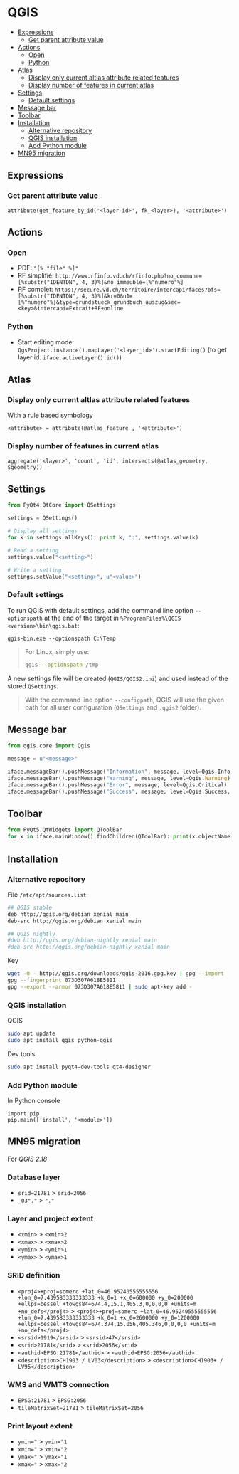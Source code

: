 # QGIS

* [Expressions](#expressions)
  * [Get parent attribute value](#get-parent-attribute-value)
* [Actions](#actions)
  * [Open](#open)
  * [Python](#python)
* [Atlas](#atlas)
  * [Display only current altlas attribute related features](#display-only-current-altlas-attribute-related-features)
  * [Display number of features in current atlas](#display-number-of-features-in-current-atlas)
* [Settings](#settings)
  * [Default settings](#default-settings)
* [Message bar](#message-bar)
* [Toolbar](#toolbar)
* [Installation](#installation)
  * [Alternative repository](#alternative-repository)
  * [QGIS installation](#qgis-installation)
  * [Add Python module](#add-python-module)
* [MN95 migration](#mn95-migration)

## Expressions

### Get parent attribute value

```
attribute(get_feature_by_id('<layer-id>', fk_<layer>), '<attribute>')
```

## Actions

### Open

* PDF: `"[% "file" %]"`
* RF simplifié: `http://www.rfinfo.vd.ch/rfinfo.php?no_commune=[%substr("IDENTDN", 4, 3)%]&no_immeuble=[%"numero"%]`
* RF complet: `https://secure.vd.ch/territoire/intercapi/faces?bfs=[%substr("IDENTDN", 4, 3)%]&kr=0&n1=[%"numero"%]&type=grundstueck_grundbuch_auszug&sec=<key>&intercapi=Extrait+RF+online`

### Python

* Start editing mode: `QgsProject.instance().mapLayer('<layer_id>').startEditing()` (to get layer id: `iface.activeLayer().id()`)

## Atlas

### Display only current altlas attribute related features

With a rule based symbology

```
<attribute> = attribute(@atlas_feature , '<attribute>')
```

### Display number of features in current atlas

```
aggregate('<layer>', 'count', 'id', intersects(@atlas_geometry, $geometry))
```

## Settings

```python
from PyQt4.QtCore import QSettings

settings = QSettings()

# Display all settings
for k in settings.allKeys(): print k, ":", settings.value(k)

# Read a setting
settings.value("<setting>")

# Write a setting
settings.setValue("<setting>", u"<value>")
```

### Default settings

To run QGIS with default settings, add the command line option `--optionspath` at the end of the target in `%ProgramFiles%\QGIS <version>\bin\qgis.bat`:

```batchfile
qgis-bin.exe --optionspath C:\Temp
```

> For Linux, simply use:
>
>```bash
>qgis --optionspath /tmp
>```

A new settings file will be created (`QGIS/QGIS2.ini`) and used instead of the stored `QSettings`.

> With the command line option `--configpath`, QGIS will use the given path for all user configuration (`QSettings` and `.qgis2` folder).

## Message bar

```python
from qgis.core import Qgis

message = u"<message>"

iface.messageBar().pushMessage("Information", message, level=Qgis.Info, duration=3)
iface.messageBar().pushMessage("Warning", message, level=Qgis.Warning)
iface.messageBar().pushMessage("Error", message, level=Qgis.Critical)
iface.messageBar().pushMessage("Success", message, level=Qgis.Success, duration=3)
```

## Toolbar

```python
from PyQt5.QtWidgets import QToolBar
for x in iface.mainWindow().findChildren(QToolBar): print(x.objectName())
```

## Installation

### Alternative repository

File `/etc/apt/sources.list`

```bash
## QGIS stable
deb http://qgis.org/debian xenial main
deb-src http://qgis.org/debian xenial main

## QGIS nightly
#deb http://qgis.org/debian-nightly xenial main
#deb-src http://qgis.org/debian-nightly xenial main
```

Key

```bash
wget -O - http://qgis.org/downloads/qgis-2016.gpg.key | gpg --import
gpg --fingerprint 073D307A618E5811
gpg --export --armor 073D307A618E5811 | sudo apt-key add -
```

### QGIS installation

QGIS

```bash
sudo apt update
sudo apt install qgis python-qgis
```

Dev tools

```bash
sudo apt install pyqt4-dev-tools qt4-designer
```

### Add Python module

In Python console

```
import pip
pip.main(['install', '<module>'])
```

## MN95 migration

For *QGIS 2.18*

### Database layer

* `srid=21781` > `srid=2056`
* `_03"."` > `"."`

### Layer and project extent

* `<xmin>` > `<xmin>2`
* `<xmax>` > `<xmax>2`
* `<ymin>` > `<ymin>1`
* `<ymax>` > `<ymax>1`

### SRID definition

* `<proj4>+proj=somerc +lat_0=46.95240555555556 +lon_0=7.439583333333333 +k_0=1 +x_0=600000 +y_0=200000 +ellps=bessel +towgs84=674.4,15.1,405.3,0,0,0,0 +units=m +no_defs</proj4>` > `<proj4>+proj=somerc +lat_0=46.95240555555556 +lon_0=7.439583333333333 +k_0=1 +x_0=2600000 +y_0=1200000 +ellps=bessel +towgs84=674.374,15.056,405.346,0,0,0,0 +units=m +no_defs</proj4>`
* `<srsid>1919</srsid>` > `<srsid>47</srsid>`
* `<srid>21781</srid>` > `<srid>2056</srid>`
* `<authid>EPSG:21781</authid>` > `<authid>EPSG:2056</authid>`
* `<description>CH1903 / LV03</description>` > `<description>CH1903+ / LV95</description>`

### WMS and WMTS connection

* `EPSG:21781` > `EPSG:2056`
* `tileMatrixSet=21781` > `tileMatrixSet=2056`

### Print layout extent

* `ymin="` > `ymin="1`
* `xmin="` > `xmin="2`
* `ymax="` > `ymax="1`
* `xmax="` > `xmax="2`
